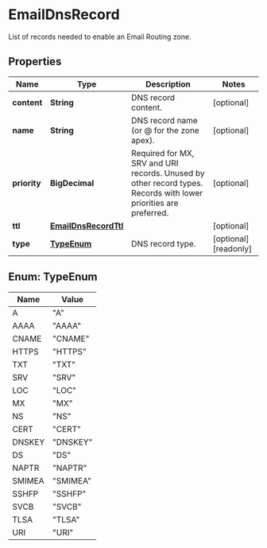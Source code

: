 

# EmailDnsRecord

List of records needed to enable an Email Routing zone.

## Properties

| Name | Type | Description | Notes |
|------------ | ------------- | ------------- | -------------|
|**content** | **String** | DNS record content. |  [optional] |
|**name** | **String** | DNS record name (or @ for the zone apex). |  [optional] |
|**priority** | **BigDecimal** | Required for MX, SRV and URI records. Unused by other record types. Records with lower priorities are preferred. |  [optional] |
|**ttl** | [**EmailDnsRecordTtl**](EmailDnsRecordTtl.md) |  |  [optional] |
|**type** | [**TypeEnum**](#TypeEnum) | DNS record type. |  [optional] [readonly] |



## Enum: TypeEnum

| Name | Value |
|---- | -----|
| A | &quot;A&quot; |
| AAAA | &quot;AAAA&quot; |
| CNAME | &quot;CNAME&quot; |
| HTTPS | &quot;HTTPS&quot; |
| TXT | &quot;TXT&quot; |
| SRV | &quot;SRV&quot; |
| LOC | &quot;LOC&quot; |
| MX | &quot;MX&quot; |
| NS | &quot;NS&quot; |
| CERT | &quot;CERT&quot; |
| DNSKEY | &quot;DNSKEY&quot; |
| DS | &quot;DS&quot; |
| NAPTR | &quot;NAPTR&quot; |
| SMIMEA | &quot;SMIMEA&quot; |
| SSHFP | &quot;SSHFP&quot; |
| SVCB | &quot;SVCB&quot; |
| TLSA | &quot;TLSA&quot; |
| URI | &quot;URI&quot; |



